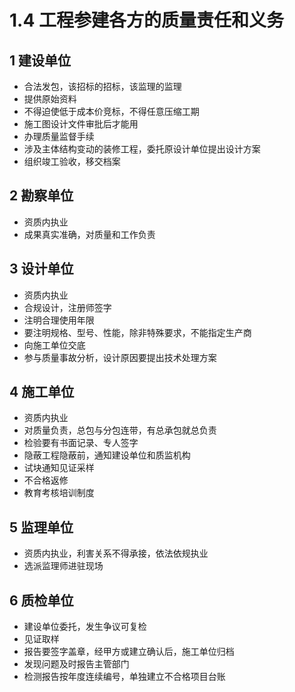 # 1.4 工程参建各方的质量责任和义务

## 1 建设单位

* 合法发包，该招标的招标，该监理的监理
* 提供原始资料
* 不得迫使低于成本价竞标，不得任意压缩工期
* 施工图设计文件审批后才能用
* 办理质量监督手续
* 涉及主体结构变动的装修工程，委托原设计单位提出设计方案
* 组织竣工验收，移交档案

## 2 勘察单位

* 资质内执业
* 成果真实准确，对质量和工作负责

## 3 设计单位

* 资质内执业
* 合规设计，注册师签字
* 注明合理使用年限
* 要注明规格、型号、性能，除非特殊要求，不能指定生产商
* 向施工单位交底
* 参与质量事故分析，设计原因要提出技术处理方案

## 4 施工单位

* 资质内执业
* 对质量负责，总包与分包连带，有总承包就总负责
* 检验要有书面记录、专人签字
* 隐蔽工程隐蔽前，通知建设单位和质监机构
* 试块通知见证采样
* 不合格返修
* 教育考核培训制度

## 5 监理单位

* 资质内执业，利害关系不得承接，依法依规执业
* 选派监理师进驻现场

## 6 质检单位

* 建设单位委托，发生争议可复检
* 见证取样
* 报告要签字盖章，经甲方或建立确认后，施工单位归档
* 发现问题及时报告主管部门
* 检测报告按年度连续编号，单独建立不合格项目台账
